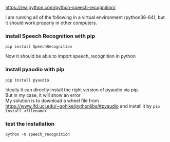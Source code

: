 https://realpython.com/python-speech-recognition/

I am running all of the following in a virtual environment (python38-64), but it should work properly in other computers.
### install Speech Recognition with pip
 `pip install SpeechRecognition`

Now it should be able to import speech_recognition in python

### install pyaudio with pip
`pip install pyaudio`

Ideally it can directly install the right version of pyaudio via pip.  
But in my case, it will show an error  
My solution is to download a wheel file from https://www.lfd.uci.edu/~gohlke/pythonlibs/#pyaudio and install it by
`pip install <filename>`  
### test the installation
`python -m speech_recognition`
